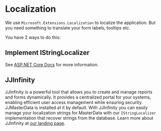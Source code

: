 # Localization

We use `Microsoft.Extensions.Localization` to localize the application. But you need something to translate your form labels, tooltips etc.

You have 2 ways to do this:

## Implement IStringLocalizer

See [ASP.NET Core Docs](https://learn.microsoft.com/en-us/aspnet/core/fundamentals/localization) for more information.

## JJInfinity
JJInfinity is a powerful tool that allows you to create and manage reports and forms dynamically. It provides a centralized portal for your systems, enabling efficient user access management while ensuring security.
JJMasterData is installed at it by default. With JJInfinity you can easily manage your localization strings for MasterData with our `IStringLocalizer` implementation that recover strings from the database.
Learn more about JJInfinity at [our landing page](https://www.jjconsulting.com.br/en-us/produtos/portal-empresarial).
